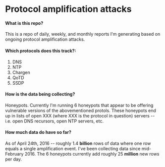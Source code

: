 # Protocol amplification attacks

#### What is this repo?
This is a repo of daily, weekly, and monthly reports I'm generating based on ongoing protocol amplification attacks.


#### Which protocols does this track?:
1. DNS
2. NTP
3. Chargen
4. QoTD
5. SSDP

#### How is the data being collecting?
Honeypots. Currently I'm running 6 honeypots that appear to be offering vulnerable versions of the abovementioned protols. These honeypots end up in lists of open XXX (where XXX is the protocol in question) servers -- i.e. open DNS recursors, open NTP servers, etc.

#### How much data do have so far?
As of April 24th, 2016 -- roughly 1.4 **billion** rows of data where one row equals a single amplification event. I've been collecting data since mid-February 2016. The 6 honeypots currently add roughly 25 **million** new rows per day.
